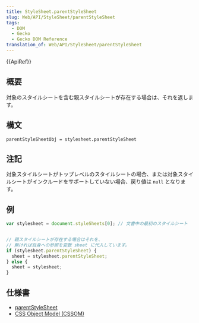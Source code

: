 ```yaml
---
title: StyleSheet.parentStyleSheet
slug: Web/API/StyleSheet/parentStyleSheet
tags:
  - DOM
  - Gecko
  - Gecko DOM Reference
translation_of: Web/API/StyleSheet/parentStyleSheet
---
```

{{ApiRef}}

## 概要

対象のスタイルシートを含む親スタイルシートが存在する場合は、それを返します。

## 構文

    parentStyleSheetObj = stylesheet.parentStyleSheet

## 注記

対象スタイルシートがトップレベルのスタイルシートの場合、または対象スタイルシートがインクルードをサポートしていない場合、戻り値は `null` となります。

## 例

```js
var stylesheet = document.styleSheets[0]; // 文書中の最初のスタイルシート


// 親スタイルシートが存在する場合はそれを、
// 無ければ自身への参照を変数 sheet に代入しています。
if (stylesheet.parentStyleSheet) {
  sheet = stylesheet.parentStyleSheet;
} else {
  sheet = stylesheet;
}
```

## 仕様書

- [parentStyleSheet](http://www.w3.org/TR/2000/REC-DOM-Level-2-Style-20001113/stylesheets.html#StyleSheets-StyleSheet-parentStyleSheet)
- [CSS Object Model (CSSOM)](http://dev.w3.org/csswg/cssom/#widl-StyleSheet-parentStyleSheet "CSS Object Model (CSSOM)")

